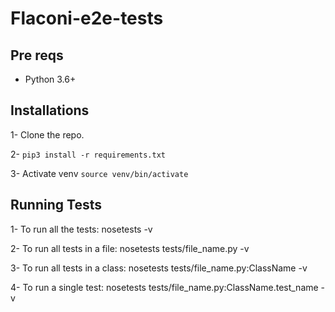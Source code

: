 

# Flaconi-e2e-tests

## Pre reqs

- Python 3.6+

## Installations

1- Clone the repo.

2- `pip3 install -r requirements.txt`

3- Activate venv `source venv/bin/activate`

## Running Tests

1- To run all the tests: nosetests -v

2- To run all tests in a file: nosetests tests/file_name.py -v

3- To run all tests in a class: nosetests tests/file_name.py:ClassName -v

4- To run a single test: nosetests tests/file_name.py:ClassName.test_name -v